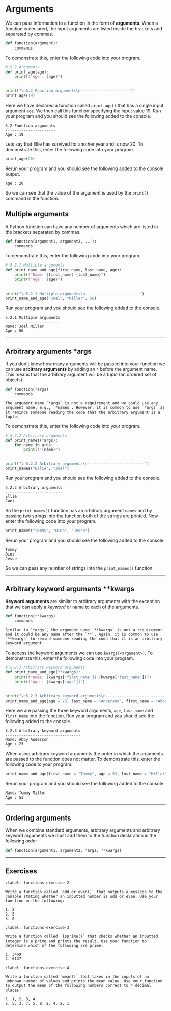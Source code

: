 # Arguments

We can pass information to a function in the form of **arguments**. When a function is declared, the input arguments are listed inside the brackets and separated by commas.

```python
def function(argument):
    commands
```

To demonstrate this, enter the following code into your program.

```python
# 5.2 Arguments
def print_age(age):
    print(f"Age : {age}")
   
    
print("\n5.2 Function arguments\n----------------------")
print_age(19)
```

Here we have declared a function called `print_age()` that has a single input argument `age`. We then call this function specifying the input value 19. Run your program and you should see the following added to the console.

```text
5.2 Function arguments
----------------------
Age : 19
```

Lets say that Ellie has survived for another year and is now 20. To demonstrate this, enter the following code into your program.

```python
print_age(20)
```

Rerun your program and you should see the following added to the console output.

```text
Age : 20
```

So we can see that the value of the argument is used by the `print()` command in the function.

## Multiple arguments

A Python function can have any number of arguments which are listed in the brackets separated by commas.

```python
def function(argument1, argument2, ...):
    commands
```

To demonstrate this, enter the following code into your program.

```python
# 5.2.1 Multiple arguments
def print_name_and_age(first_name, last_name, age):
    print(f"Name: {first_name} {last_name}")
    print(f"Age : {age}")
    
    
print("\n5.2.1 Multiple arguments\n------------------------")
print_name_and_age("Joel", "Miller", 56)
```

Run your program and you should see the following added to the console.

```text
5.2.1 Multiple arguments
------------------------
Name: Joel Miller
Age : 56
```

---

## Arbitrary arguments *args

If you don't know how many arguments will be passed into your function we can use **arbitrary arguments** by adding an `*` before the argument name. This means that the arbitrary argument will be a *tuple* (an ordered set of objects). 

```python
def function(*args)
    commands
```

```{note}
The argument name `*args` is not a requirement and we could use any argument name, e.g., `*names`. However, it is common to use `*args` as it reminds someone reading the code that the arbitrary argument is a tuple.
```

To demonstrate this, enter the following code into your program.

```python
# 5.2.2 Arbitrary arguments
def print_names(*args):
    for name in args:
        print(f"{name}")
        

print("\n5.2.2 Arbitrary arguments\n-------------------------")
print_names("Ellie", "Joel")
```

Run your program and you should see the following added to the console.

```text
5.2.2 Arbitrary arguments
-------------------------
Ellie
Joel
```

So the `print_names()` function has an arbitrary argument `names` and by passing two strings into the function both of the strings are printed. Now enter the following code into your program.

```python
print_names("Tommy", "Dina", "Jesse")
```

Rerun your program and you should see the following added to the console.

```text
Tommy
Dina
Jesse
```

So we can pass any number of strings into the `print_names()` function.

---

## Arbitrary keyword arguments **kwargs

**Keyword arguments** are similar to arbitrary arguments with the exception that we can apply a *keyword* or name to each of the arguments.

```python
def function(**kwargs)
    commands
```

```{note}
Similar to `*args`, the argument name `**kwargs` is not a requirement and it could be any name after the `**`. Again, it is common to use `**kwargs` to remind someone reading the code that it is an arbitrary keyword argument. 
```

To access the keyword arguments we can use `kwargs[<argument>]`. To demonstrate this, enter the following code into your program.

```python
# 5.2.3 Arbitrary keyword arguments
def print_name_and_age(**kwargs):
    print(f"Name: {kwargs['first_name']} {kwargs['last_name']}")
    print(f"Age : {kwargs['age']}")
    
    
print("\n5.2.3 Arbitrary keyword arguments\n---------------------------------")
print_name_and_age(age = 23, last_name = "Anderson", first_name = "Abby")
```

Here we are passing the three keyword arguments, `age`, `last_name` and `first_name` into the function. Run your program and you should see the following added to the console.

```text
5.2.3 Arbitrary keyword arguments
---------------------------------
Name: Abby Anderson
Age : 23
```

When using arbitrary keyword arguments the order in which the arguments are passed to the function does not matter. To demonstrate this, enter the following code to your program.

```python
print_name_and_age(first_name = "Tommy", age = 53, last_name = "Miller")
```

Rerun your program and you should see the following added to the console.

```text
Name: Tommy Miller
Age : 53
```

---

## Ordering arguments

When we combine standard arguments, arbitrary arguments and arbitrary keyword arguments we must add them to the function declaration is the following order

```python
def function(argument1, argument2, *args, **kwargs)
```

---

## Exercises

````{exercise}
:label: functions-exercise-2

Write a function called `odd_or_even()` that outputs a message to the console stating whether an inputted number is odd or even. Use your function on the following:

1. 2
2. 5
3. 0
````

```{exercise}
:label: functions-exercise-3

Write a function called `isprime()` that checks whether an inputted integer is a prime and prints the result. Use your function to determine which of the following are prime:

1. 3469
2. 6137
```

```{exercise}
:label: functions-exercise-4

Write a function called `mean()` that takes in the inputs of an unknown number of values and prints the mean value. Use your function to output the mean of the following numbers correct to 4 decimal places:

1. 1, 2, 3, 4
2. 5, 3, 7, 5, 8, 2, 4, 2, 1
```